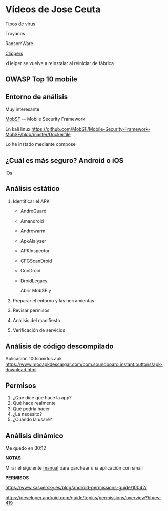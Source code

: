 # Vídeos de Jose Ceuta

Tipos de virus

Troyanos

RansomWare

[Clippers](https://www.welivesecurity.com/la-es/2019/02/08/descubren-primer-malware-clipper-malware-en-google-play/)

xHelper se vuelve a reinstalar al reiniciar de fábrica

## OWASP Top 10 mobile

## Entorno de análisis

Muy interesante

[MobSF](https://github.com/MobSF/Mobile-Security-Framework-MobSF) -- Mobile Security Framework 

En kali linux https://github.com/MobSF/Mobile-Security-Framework-MobSF/blob/master/Dockerfile

Lo he instado mediante compose

## ¿Cuál es más seguro? Android o iOS

iOs

## Análisis estático

1. Identificar el APK

   * AndroGuard

   * Amandroid

   * Androwarm

   * ApkAlalyser

   * APKInspector

   * CFGScanDroid

   * ConDroid

   * DroidLegacy

     Abrir MobSF y 

2. Preparar el entorno y las herramientas

3. Revisar permisos

4. Análisis del manifiesto

5. Verificación de servicios

## Análisis de código descompilado

Aplicación 100sonidos.apk
https://www.modapkdescargar.com/com.soundboard.instant.buttons/apk-download.html

## Permisos

1. ¿Qué dice que hace la app?
2. Qué hace realmente
3. Qué podría hacer
4. ¿La necesito?
5. ¿Cuándo la usaré?

## Análisis dinámico

Me quedo en 30:12 



**NOTAS**

Mirar el siguiente [manual](https://hackpuntes.com/que-es-smali-y-como-parchear-una-aplicacion-android/) para parchear una aplicación con smali



**PERMISOS**

https://www.kaspersky.es/blog/android-permissions-guide/10042/

https://developer.android.com/guide/topics/permissions/overview?hl=es-419

